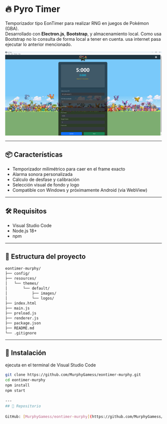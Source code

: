 # 🔥 Pyro Timer

Temporizador tipo EonTimer para realizar RNG en juegos de Pokémon (GBA).  
Desarrollado con **Electron.js**, **Bootstrap**, y almacenamiento local.
Como usa Bootstrap no lo consulta de forma local a tener en cuenta.
usa internet pasa ejecutar lo anterior mencionado.

![Preview](resources/themes/default/images/backgroundX.png)

---

## 📦 Características

- Temporizador milimétrico para caer en el frame exacto
- Alarma sonora personalizada
- Cálculo de desfase y calibración
- Selección visual de fondo y logo
- Compatible con Windows y próximamente Android (vía WebView)

---

## 🛠️ Requisitos
- Visual Studio Code
- Node.js 18+
- npm

---

## 📂 Estructura del proyecto
```
eontimer-murphy/
├── config/
├── resources/
│   └── themes/
│       └── default/
│           ├── images/
│           └── logos/
├── index.html
├── main.js
├── preload.js
├── renderer.js
├── package.json
├── README.md
└── .gitignore
```
---

## 🚀 Instalación
ejecuta en el terminal de Visual Studio Code
```bash
git clone https://github.com/MurphyGamess/eontimer-murphy.git
cd eontimer-murphy
npm install
npm start

---
## 🔗 Repositorio

GitHub: [MurphyGamess/eontimer-murphy](https://github.com/MurphyGamess/eontimer-murphy)
